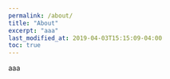 ```yaml
---
permalink: /about/
title: "About"
excerpt: "aaa"
last_modified_at: 2019-04-03T15:15:09-04:00
toc: true
---
```

aaa
